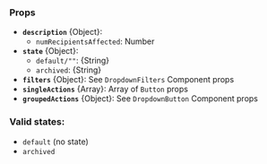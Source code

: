 <div data-ff_module-task-meta-actions=""></div>

### Props
- **`description`** {Object}:
    - `numRecipientsAffected`: Number
- **`state`**  {Object}: 
    - `default/""`: {String}
    - `archived`: {String}
- **`filters`** {Object}: See `DropdownFilters` Component props
- **`singleActions`** {Array}: Array of `Button` props 
- **`groupedActions`** {Object}: See `DropdownButton` Component props

### Valid states:

- `default` (no state) 
- `archived`
